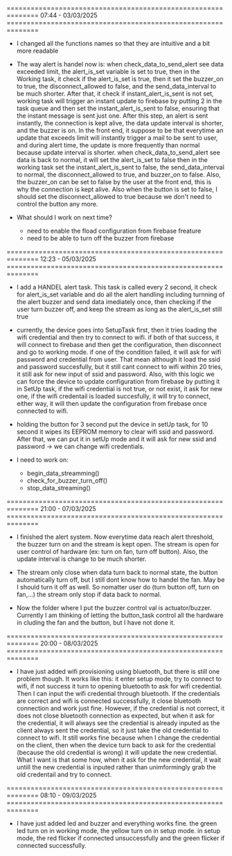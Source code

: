 ============================================================== 07:44 - 03/03/2025 ==============================================================

- I changed all the functions names so that they are intuitive and a bit more readable

- The way alert is handel now is: when check_data_to_send_alert see data exceeded limit, the alert_is_set variable is set to true, then in the Working task, it check if the
    alert_is_set is true, then it set the buzzer_on to true, the disconnect_allowed to false, and the send_data_interval to be much shorter.
    After that, it check if instant_alert_is_sent is not set, working task will trigger an instant update to firebase by putting 2 in the task queue and then set the 
    instant_alert_is_sent to false, ensuring that the instant message is sent just one. After this step, an alert is sent instantly, the connection is kept alive,
    the data update interval is shorter, and the buzzer is on. In the front end, it suppose to be that everytime 
    an update that exceeds limit will instantly trigger a mail to be sent to user, and during alert time, the update is more frequently than normal because update interval is
    shorter. when check_data_to_send_alert see data is back to normal, it will set the alert_is_set to false then in the working task set the instant_alert_is_sent to false, 
    the send_data_interval to normal, the disconnect_allowed to true, and buzzer_on to false. Also, the buzzer_on can be set to false by the user at the front end, this is 
    why the connection is kept alive. Also when the button is set to false, I should set the disconnect_allowed to true because we don't need to control the button any more.

- What should I work on next time?
    - need to enable the fload configuration from firebase freature
    - need to be able to turn off the buzzer from firebase 

============================================================== 12:23 - 05/03/2025 ==============================================================

- I add a HANDEL alert task. This task is called every 2 second, it check for alert_is_set variable and do all the alert handling including 
    turnning of the alert buzzer and send data imediately once, then checking if the user turn buzzer off, and keep the stream as long as the alert_is_set still true

- currently, the device goes into SetupTask first, then it tries loading the wifi credential and then try to connect to wifi. if both of that success, it will connect to firebase
    and then get the configuration, then disconnect and go to working mode. if one of the condition failed, it will ask for wifi password and credential from user. That mean
    although it load the ssid and password succesfully, but it still cant connect to wifi within 20 tries, it still ask for new input of ssid and password. Also, with this logic
    we can force the device to update configuration from firebase by putting it in SetUp task, if the wifi credential is not true, or not exist, it ask for new one, if the wifi credentail
    is loaded succesfully, it will try to connect, either way, it will then update the configuration from firebase once connected to wifi.

- holding the button for 3 second put the device in setUp task, for 10 second it wipes its EEPROM memory to clear wifi ssid and password. After that, we can put it in setUp mode
    and it will ask for new ssid and password -> we can change wifi credentials.

- I need to work on:
    - begin_data_streamming()
    - check_for_buzzer_turn_off()
    - stop_data_streaming()

============================================================== 21:00 - 07/03/2025 ==============================================================

- I finished the alert system. Now everytime data reach alert threshold, the buzzer turn on and the stream is kept open. The stream is open for user control of hardware (ex: turn on fan, turn off button).
    Also, the update interval is change to be much shorter. 

- The stream only close when data turn back to normal state, the button automatically turn off, but I still dont know how to handel the fan. May be I should turn it off as well.
     So nomatter user do (turn button off, turn on fan,...) the stream only stop if data back to normal.

- Now the folder where I put the buzzer control val is actuator/buzzer. Currently I am thinking of letting the button_task control all the hardware in cluding the fan and the button, but I have not done it.

============================================================== 20:00 - 08/03/2025 ==============================================================

- I have just added wifi provisioning using bluetooth, but there is still one problem though. It works like this: it enter setup mode, try to connect to wifi, if not success it turn to
    opening bluetooth to ask for wifi credential. Then I can input the wifi credential through bluetooth. If the credentials are correct and wifi is connected successfully, it close bluetooth connection and work just fine.
    However, if the credential is not correct, it does not close bluetooth connection as expected, but when it ask for the credential, it will always see the credential is already inputed
    as the client always sent the credential, so it just take the old credential to connect to wifi. It still works fine because when I change the credential on the client, then when the device
    turn back to ask for the credential (because the old credential is wrong) it will update the new credential. What I want is that some how, when it ask for the new credential, it wait untill the 
    new credential is inputed rather than unimformingly grab the old credentail and try to connect.

============================================================== 08:10 - 09/03/2025 ==============================================================

- I have just added led and buzzer and everything works fine. the green led turn on in working mode, the yellow turn on in setup mode. in setup mode, the red flicker if connected unsuccessfully
    and the green flicker if connected successfully.
    


